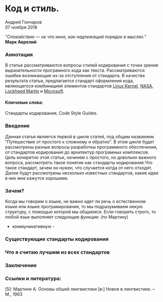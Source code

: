 # Код и стиль.  

Андрей Гончаров  
07 ноября 2018  

<i>"Спокойствие — не что иное, как надлежащий порядок в мыслях."</i>  
**Марк Аврелий**  

### Аннотация  
В статье рассматриваются вопросы стилей кодирования с точки зрения выразительности програмного кода как текста. Рассматриваются ошибки возникающие из-за отступления от стандарта. 
В качестве результата статьи, предлагается стандарт оформления кода, являющегося комбинацией элементов стандартов [Linux Kernel][1], [NASA][2], [Lockheed Martin][3] и [Microsoft][4].



#### Ключевые слова:  
Стандарты кодирования, Code Style Guides.  

### Введение 
Данная статья является первой в цикле статей, под общим названием "Путешествие от простого к сложному и обратно". В этом цикле будет рассмотрены разные вопросы разработкы программного обеспечения, от стандартов кодирования до архитектур програмных комплексов.   
Цель конкретно этой статьи, начинем с простого, но довольно важного вопроса, рассмотреть такое понятие как стандарты кодирования.Что такое стандарт, зачем он нужен, что случается когда от него отходят. Далее будут рассмотрены несколько известных стандартов, какие идеи в них мне кажутся хорошими. 

### Зачем?  
Когда мы говорим о языке, не важно идет ли речь о естественном языке или языке програмирования, то мы подразумиваем некую структуру, с помощью которой мы общаемся. Если говорить строго, то любой язык выполняет следующие функции: (по Мартину) 
* коммуникативную - 

### Существующие стандарты кодирования  
### Что я считаю лучшим из всех стандартов  
### Заключение  
### Ссылки и литература:  
[1]: https://www.kernel.org/doc/html/v4.10/process/coding-style.html
[2]: http://www.stroustrup.com/JSF-AV-rules.pdf
[3]: https://ntrs.nasa.gov/search.jsp?R=20080039927
[4]: https://docs.microsoft.com/en-us/dotnet/standard/design-guidelines/naming-guidelines
[5]: Мартине А. Основы обшей лингвистики \[в:\] Новое в лингвистике. – М., 1963



